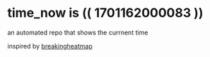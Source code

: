 # time_now is (( 1701162000083 ))

an automated repo that shows the currnent time

inspired by [breakingheatmap](https://github.com/breakingheatmap/breakingheatmap)